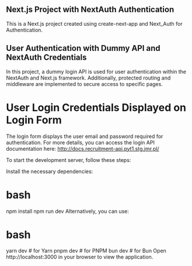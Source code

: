 ## Next.js Project with NextAuth Authentication
This is a Next.js project created using create-next-app and Next_Auth for Authentication.

## User Authentication with Dummy API and NextAuth Credentials

In this project, a dummy login API is used for user authentication within the NextAuth and Next.js framework. Additionally, protected routing and middleware are implemented to secure access to specific pages.

# User Login Credentials Displayed on Login Form
The login form displays the user email and password required for authentication. For more details, you can access the login API documentation here: http://docs.recruitment-api.pyt1.stg.jmr.pl/

To start the development server, follow these steps:

Install the necessary dependencies:

# bash

npm install
npm run dev
Alternatively, you can use:

# bash

yarn dev # for Yarn
pnpm dev # for PNPM
bun dev # for Bun
Open http://localhost:3000 in your browser to view the application.
